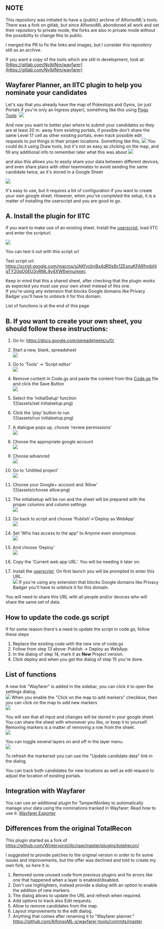 ## NOTE

This repository was initiated to have a (public) archive of AlfonsoML's tools. There was a fork on gitlab, but since AlfonsoML abondoned all work and set their repository to private mode, the forks are also in private mode without the possibility to change this to public.

I merged the PR to fix the links and images, but I consider this repository still as an archive.


If you want a copy of the tools which are still in development, look at:
[https://gitlab.com/NvlblNm/wayfarer](https://gitlab.com/NvlblNm/wayfarer)




## Wayfarer Planner, an IITC plugin to help you nominate your candidates

Let's say that you already have the map of Pokestops and Gyms, (or just Portals if you're only an Ingress player), something like this using [Pogo Tools](https://github.com/AlfonsoML-s/pogo-s2):
![](assets/mapwithpogo.png)

And now you want to better plan where to submit your candidates so they are at least 20 m. away from existing portals, if possible don't share the same Level 17 cell as other existing portals, even track possible edit requests to put things in their proper locations. Something like this, 
![](assets/markersonthemap.png)
You could do it using Draw tools, but it's not as easy as clicking on the map, and fill any additional info to remember later what this was about
![](assets/mapwitheditdialogue.png)

and also this allows you to easily share your data between different devices, and even share plans with other teammates to avoid sending the same candidate twice, as it's stored in a Google Sheet

![](assets/filledsheet.png)

It's easy to use, but it requires a bit of configuration if you want to create your own google sheet. However, when you've completed the setup, it is a matter of installing the userscript and you are good to go.

## A. Install the plugin for IITC 
If you want to make use of an existing sheet. Install the [userscript](https://github.com/AlfonsoML-s/wayfarer-tools/raw/master/wayfarer-planner.user.js), load IITC and enter the scripturl.

![](assets/enterscripturl.png)

You can test it out with this script url

Test script url: https://script.google.com/macros/s/AKfycbyBx4dR0s8v1ZEsnuKFARfmibHiqTY20qO0EU3vRML4y4XW6wmu/exec

Keep in mind that this a shared sheet, after checking that the plugin works as expected you must use your own sheet instead of this one.<br/>
If you're using any extension that blocks Google domains like Privacy Badger you'll have to unblock it for this domain.

List of functions is at the end of this page

## B. If you want to create your own sheet, you should follow these instructions:

 1. Go to: https://docs.google.com/spreadsheets/u/0/
 2. Start a new, blank, spreadsheet<br/>
![](assets/startnewspreadsheet.png)

 3. Go to ‘Tools’ -> ‘Script editor’<br/>
![](assets/toolsmenu.png)

 4. Remove content in Code.gs and paste the content from this [Code.gs](Code.gs) file and click the Save Button<br/>
![](assets/setsheetscriptcontent.png)

 5. Select the ‘initialSetup’ function<br/>
![](assets/set initialsetup.png)

 6. Click the ‘play’ button to run<br/>
![](assets/run initialsetup.png)

 7. A dialogue pops up, choose ‘review permissions’<br/>
![](assets/authorizationrequired.png)

 8. Choose the appropriate google account<br/>
![](assets/choosegoogleaccount.png)

 9. Choose advanced<br/>
![](assets/chooseadvanced.png)

 10. Go to ‘Untitled project’<br/>
![](assets/gotountitled.png)

 11. Choose your Google+ account and ‘Allow’<br/>
![](assets/choose allow.png)

 12. The initialsetup will be run and the sheet will be prepared with the proper columns and column settings<br/>
![](assets/sheetcolumnsfilled.png)

 13. Go back to script and choose ‘Publish’->’Deploy as WebApp’<br/>
![](assets/publishwebapp.png)

 14. Set ‘Who has access to the app” to Anyone even anonymous.<br/>
![](assets/deploywebapp.png)

 15. And choose ‘Deploy’<br/>
![](assets/webapppublished.png)

 16. Copy the ‘Current web app URL’. You will be needing it later on.<br/>

 17. Install the [userscript](https://github.com/AlfonsoML-s/wayfarer-tools/raw/master/wayfarer-planner.user.js). On first launch you will be prompted to enter this URL.<br/>
![](assets/enterscripturl.png)
If you're using any extension that blocks Google domains like Privacy Badger you'll have to unblock it for this domain.<br/>

You will need to share this URL with all people and/or devices who will share the same set of data.

## How to update the code.gs script
If for some reason there's a need to update the script in code.gs, follow these steps
1. Replace the existing code with the new one of code.gs  
2. Follow from step 13 above: Publish -> Deploy as WebApp.  
3. In the dialog of step 14, mark it as **New** Project version.   
4. Click deploy and when you get the dialog of step 15 you're done.  

## List of functions
A new link "Wayfarer" is added in the sidebar, you can click it to open the settings dialog.<br />
![](assets/dialog.png)
When you enable the "Click on the map to add markers" checkbox, then you can click on the map to add new markers<br />
![](assets/clickonmap.png)

You will see that all input and changes will be stored in your google sheet. You can share the sheet with whomever you like, or keep it to yourself. Removing markers is a matter of removing a row from the sheet.<br/>
![](assets/filledsheet.png)

You can toggle several layers on and off in the layer menu.<br/>
![](assets/layerselection.png)

To refresh the markerset you can use the "Update candidate data" link in the dialog.

You can track both candidates for new locations as well as edit request to adjust the location of existing portals.

## Integration with Wayfarer
You can use an additional plugin for TamperMonkey to automatically manage your data using the nominations tracked in Wayfarer:
Read how to use it: [Wayfarer Exporter](exporter.md)

## Differences from the original TotalRecon
This plugin started as a fork of https://github.com/Wintervorst/iitc/raw/master/plugins/totalrecon/  

I suggested to provide patches to the original version in order to fix some issues and improvements, but the offer was declined and told to create my own fork, so here it is.  
1. Removed some unused code from previous plugins and fix errors like one that happened when a layer is enabled/disabled.  
2. Don't use highlighters, instead provide a dialog with an option to enable the addition of new markers.  
3. The dialog allows to update the URL and refresh when required.  
4. Add options to track also Edit requests.
5. Allow to remove candidates from the map.  
6. Layout improvements to the edit dialog.
7. Anything that comes after renaming it to "Wayfarer planner." https://github.com/AlfonsoML-s/wayfarer-tools/commits/master

